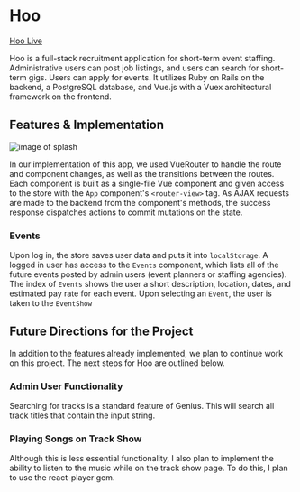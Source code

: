 # Hoo

[Hoo Live][live]

[live]: http://www../#/

Hoo is a full-stack recruitment application for short-term event staffing. Administrative users can post job listings, and users can search for short-term gigs. Users can apply for events. It utilizes Ruby on Rails on the backend, a PostgreSQL database, and Vue.js with a Vuex architectural framework on the frontend.

## Features & Implementation

![image of splash](docs/screenshots/hoo-splash.png)

In our implementation of this app, we used VueRouter to handle the route and component changes, as well as the transitions between the routes. Each component is built as a single-file Vue component and given access to the store with the `App` component's `<router-view>` tag. As AJAX requests are made to the backend from the component's methods, the success response dispatches actions to commit mutations on the state.

### Events

  Upon log in, the store saves user data and puts it into `localStorage`. A logged in user has access to the `Events` component, which lists all of the future events posted by admin users (event planners or staffing agencies). The index of `Events` shows the user a short description, location, dates, and estimated pay rate for each event. Upon selecting an `Event`, the user is taken to the `EventShow`

## Future Directions for the Project

In addition to the features already implemented, we plan to continue work on this project.  The next steps for Hoo are outlined below.

### Admin User Functionality

Searching for tracks is a standard feature of Genius. This will search all track titles that contain the input string.

### Playing Songs on Track Show

Although this is less essential functionality, I also plan to implement the ability to listen to the music while on the track show page.  To do this, I plan to use the react-player gem.
